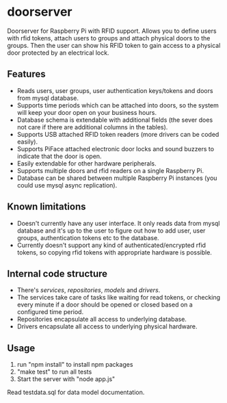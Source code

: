 doorserver
==========

Doorserver for Raspberry Pi with RFID support. Allows you to define users with rfid tokens, attach users to groups and attach physical doors to the groups. Then the user can show his RFID token to gain access to a physical door protected by an electrical lock.

Features
--------

 - Reads users, user groups, user authentication keys/tokens and doors from mysql database.
 - Supports time periods which can be attached into doors, so the system will keep your door open on your business hours.
 - Database schema is extendable with additional fields (the sever does not care if there are additional columns in the tables).
 - Supports USB attached RFID token readers (more drivers can be coded easily).
 - Supports PiFace attached electronic door locks and sound buzzers to indicate that the door is open.
 - Easily extendable for other hardware peripherals.
 - Supports multiple doors and rfid readers on a single Raspberry Pi.
 - Database can be shared between multiple Raspberry Pi instances (you could use mysql async replication).

Known limitations
-----------------

 - Doesn't currently have any user interface. It only reads data from mysql database and it's up to the user to figure out how to add user, user groups, authentication tokens etc to the database.
 - Currently doesn't support any kind of authenticated/encrypted rfid tokens, so copying rfid tokens with appropriate hardware is possible.

Internal code structure
-----------------------

 - There's *services*, *repositories*, *models* and *drivers*.
 - The services take care of tasks like waiting for read tokens, or checking every minute if a door should be opened or closed based on a configured time period.
 - Repositories encapsulate all access to underlying database.
 - Drivers encapsulate all access to underlying physical hardware.

Usage
-----

 1) run "npm install" to install npm packages
 2) "make test" to run all tests
 3) Start the server with "node app.js"


Read testdata.sql for data model documentation.
